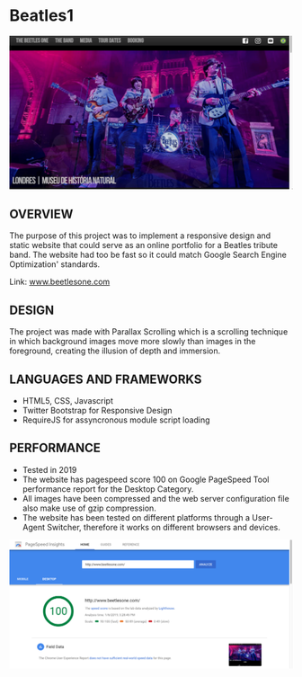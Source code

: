 # Beatles1

![Screenshot 1](img/img1.png)

OVERVIEW
--------------------------------------------------
The purpose of this project was to implement a responsive design and static website that could serve as an online portfolio for a Beatles tribute band. The website had too be fast so it could match Google Search Engine Optimization' standards.

Link: www.beetlesone.com

DESIGN
--------------------------------------------------
The project was made with Parallax Scrolling which is a scrolling technique in which background images move more slowly than images in the foreground, creating the illusion of depth and immersion.

LANGUAGES AND FRAMEWORKS
--------------------------------------------------
* HTML5, CSS, Javascript
* Twitter Bootstrap for Responsive Design
* RequireJS for assyncronous module script loading

PERFORMANCE 
--------------------------------------------------
* Tested in 2019
* The website has pagespeed score 100 on Google PageSpeed Tool performance report for the Desktop Category.
* All images have been compressed and the web server configuration file also make use of gzip compression.
* The website has been tested on different platforms through a User-Agent Switcher, therefore it works on different browsers and devices.

![Screenshot 2](img/img2.png)

